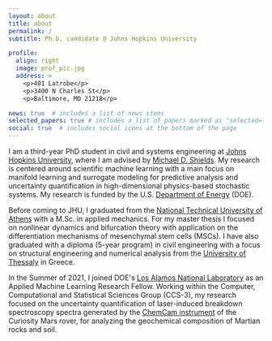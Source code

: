 ```yaml
---
layout: about
title: about
permalink: /
subtitle: Ph.D. candidate @ Johns Hopkins University

profile:
  align: right
  image: prof_pic.jpg
  address: >
    <p>401 Latrobe</p>
    <p>3400 N Charles St</p>
    <p>Baltimore, MD 21218</p>

news: true  # includes a list of news items
selected_papers: true # includes a list of papers marked as "selected={true}"
social: true  # includes social icons at the bottom of the page
---
```


I am a third-year PhD student in civil and systems engineering at [Johns Hopkins University](https://www.jhu.edu/), where I am advised by [Michael D. Shields](https://engineering.jhu.edu/case/faculty/michael-d-shields/). My research is centered around scientific machine learning with a main focus on manifold learning and surrogate modeling for predictive analysis and uncertainty quantification in high-dimensional physics-based stochastic systems. My research is funded by the U.S. [Department of Energy](https://www.energy.gov/) (DOE). 

Before coming to JHU, I graduated from the [National Technical University of Athens](https://www.ntua.gr/en/) with a M.Sc. in applied mechanics. For my master thesis I focused on nonlinear dynamics and bifurcation theory with application on the differentiation mechanisms of mesenchymal stem cells (MSCs). I have also graduated with a diploma (5-year program) in civil engineering with a focus on structural engineering and numerical analysis from the [University of Thessaly](https://www.uth.gr/) in Greece.

In the Summer of 2021, I joined DOE's [Los Alamos National Laboratory](https://www.lanl.gov/) as an Applied Machine Learning Research Fellow. Working within the Computer, Computational and Statistical Sciences Group (CCS-3), my research focused on the uncertainty quantification of laser-induced breakdown spectroscopy spectra  generated by the [ChemCam instrument]( https://mars.nasa.gov/msl/spacecraft/instruments/chemcam/) of the Curiosity Mars rover, for analyzing the geochemical composition of Martian rocks and soil.
